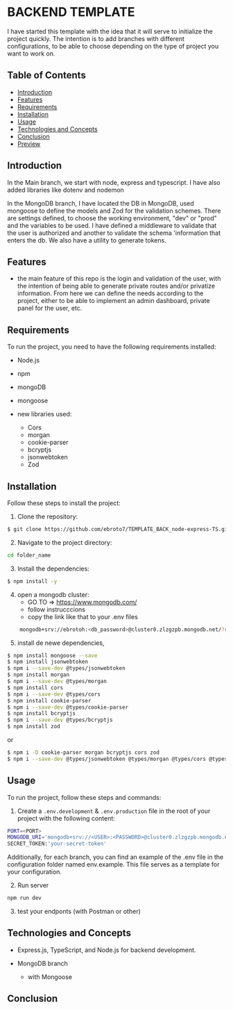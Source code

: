 # BACKEND TEMPLATE 

I have started this template with the idea that it will serve to initialize the project quickly. The intention is to add branches with different configurations, to be able to choose depending on the type of project you want to work on.


## Table of Contents
- [Introduction](#introduction)
- [Features](#features)
- [Requirements](#requirements)
- [Installation](#installation)
- [Usage](#usage)
- [Technologies and Concepts](#technologies-and-concepts)
- [Conclusion](#conclusion)
- [Preview](#preview)

## Introduction

In the Main branch, we start with node, express and typescript. 
I have also added libraries like dotenv and nodemon

In the MongoDB branch, I have located the DB in MongoDB, used mongoose to define the models and Zod for the validation schemes.
There are settings defined, to choose the working environment, "dev" or "prod" and the variables to be used.
I have defined a middleware to validate that the user is authorized and another to validate the schema 'information that enters the db.
We also have a utility to generate tokens.

## Features

 - the main feature of this repo is the login and validation of the user, with the intention of being able to generate private routes and/or privatize information. From here we can define the needs according to the project, either to be able to implement an admin dashboard, private panel for the user, etc.

## Requirements
To run the project, you need to have the following requirements installed:
- Node.js
- npm
- mongoDB
- mongoose

- new libraries used:
    - Cors
    - morgan
    - cookie-parser
    - bcryptjs
    - jsonwebtoken
    - Zod


## Installation
Follow these steps to install the project:
1. Clone the repository:
```sh
$ git clone https://github.com/ebroto7/TEMPLATE_BACK_node-express-TS.git
```

2. Navigate to the project directory:
```sh
cd folder_name
```

3. Install the dependencies:
```sh
$ npm install -y
```

4. open a mongodb cluster:
    - GO TO =>  https://www.mongodb.com/
    - follow instrucccions
    - copy the link like that to your .env files
    
```sh
    mongodb+srv://ebrotoh:<db_password>@cluster0.zlzgzpb.mongodb.net/?retryWrites=true&w=majority&appName=Cluster0
```

5. install de newe dependencies,
```sh
$ npm install mongoose --save
$ npm install jsonwebtoken
$ npm i --save-dev @types/jsonwebtoken
$ npm install morgan
$ npm i --save-dev @types/morgan      
$ npm install cors
$ npm i --save-dev @types/cors         
$ npm install cookie-parser
$ npm i --save-dev @types/cookie-parser
$ npm install bcryptjs
$ npm i --save-dev @types/bcryptjs    
$ npm install zod
```
or
```sh
$ npm i -D cookie-parser morgan bcryptjs cors zod
$ npm i --save-dev @types/jsonwebtoken @types/morgan @types/cors @types/cookie-parser @types/bcryptjs 
```


## Usage

To run the project, follow these steps and commands:

1. Create a `.env.development` & `.env.production` file in the root of your project with the following content:
```sh
PORT=<PORT>
MONGODB_URI='mongodb+srv://<USER>:<PASSWORD>@cluster0.zlzgzpb.mongodb.net/dev'
SECRET_TOKEN:'your-secret-token'
```
Additionally, for each branch, you can find an example of the .env file in the configuration folder named env.example. This file serves as a template for your configuration.

2. Run server
 ```sh
npm run dev
```

3. test your endponts (with Postman or other)


## Technologies and Concepts
- Express.js, TypeScript, and Node.js for backend development.

- MongoDB branch
    - with Mongoose


## Conclusion

